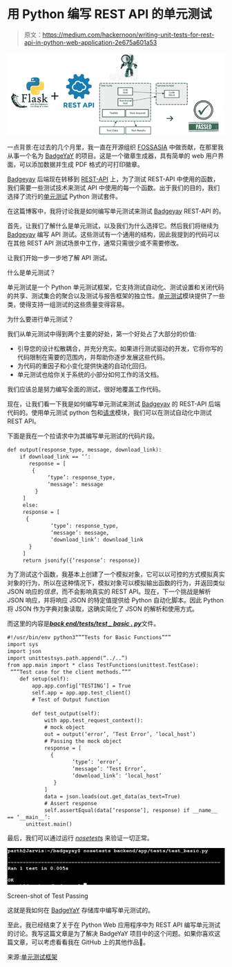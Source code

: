 # 用 Python 编写 REST API 的单元测试

> 原文：<https://medium.com/hackernoon/writing-unit-tests-for-rest-api-in-python-web-application-2e675a601a53>

![](img/e28da3f23a8143ffd80a9bdecf7bc7a4.png)

一点背景:在过去的几个月里，我一直在开源组织 [FOSSASIA](https://github.com/fossasia) 中做贡献，在那里我从事一个名为 [BadgeYaY](https://github.com/fossasia/badgeyay) 的项目。这是一个徽章生成器，具有简单的 web 用户界面，可以添加数据并生成 PDF 格式的可打印徽章。

[Badgeyay](https://github.com/fossasia/badgeyay) 后端现在转移到 [REST-API](https://en.wikipedia.org/wiki/Representational_state_transfer) 上，为了测试 REST-API 中使用的函数，我们需要一些测试技术来测试 API 中使用的每一个函数。出于我们的目的，我们选择了流行的[单元测试](https://docs.python.org/2/library/unittest.html) Python 测试套件。

在这篇博客中，我将讨论我是如何编写单元测试来测试 [Badgeyay](https://github.com/fossasia/badgeyay) REST-API 的。

首先，让我们了解什么是单元测试，以及我们为什么选择它。然后我们将继续为 [Badgeyay](https://github.com/fossasia/badgeyay) 编写 API 测试。这些测试有一个通用的结构，因此我提到的代码可以在其他 REST API 测试场景中工作，通常只需很少或不需要修改。

让我们开始一步一步地了解 API 测试。

什么是单元测试？

单元测试是一个 Python 单元测试框架，它支持测试自动化、测试设置和关闭代码的共享、测试集合的聚合以及测试与报告框架的独立性。[单元测试](https://docs.python.org/2/library/unittest.html#module-unittest)模块提供了一些类，使得支持一组测试的这些质量变得容易。

为什么要进行单元测试？

我们从单元测试中得到两个主要的好处，第一个好处占了大部分的价值:

*   引导您的设计松散耦合，并充分充实。如果进行测试驱动的开发，它将你写的代码限制在需要的范围内，并帮助你逐步发展这些代码。
*   为代码的重因子和小变化提供快速的自动化回归。
*   单元测试也给你关于系统的小部分如何工作的活文档。

我们应该总是努力编写全面的测试，很好地覆盖工作代码。

现在，让我们看一下我是如何编写单元测试来测试 [Badgeyay](https://github.com/fossasia/badgeyay) 的 REST-API 后端代码的。使用单元测试 python 包和[请求](http://docs.python-requests.org/)模块，我们可以在测试自动化中测试 REST API。

下面是我在一个拉请求中为其编写单元测试的代码片段。

```
def output(response_type, message, download_link):
    if download_link == ‘’:
       response = [
        {
             ‘type’: response_type,
             ‘message’: message
         }
     ]
     else:
     response = [
      {
              ‘type’: response_type,
              ‘message’: message,
              ‘download_link’: download_link
       }
     ]
     return jsonify({‘response’: response})
```

为了测试这个函数，我基本上创建了一个模拟对象，它可以以可控的方式模拟真实对象的行为，所以在这种情况下，模拟对象可以模拟输出函数的行为，并返回类似 JSON 响应的*信息*，而不会影响真实的 REST API。现在，下一个挑战是解析 JSON 响应，并将响应 JSON 的特定值提供给 Python 自动化脚本。因此 Python 将 JSON 作为字典对象读取，这确实简化了 JSON 的解析和使用方式。

而这里的内容是[***back end/tests/test _ basic . py***](https://github.com/fossasia/badgeyay/blob/development/backend/app/tests/test_basic.py)文件。

```
#!/usr/bin/env python3“””Tests for Basic Functions”””
import sys
import json
import unittestsys.path.append(“../..”)
from app.main import * class TestFunctions(unittest.TestCase):
 “””Test case for the client methods.”””
    def setup(self):
        app.app.config[‘TESTING’] = True
        self.app = app.app.test_client()
        # Test of Output function

        def test_output(self):
            with app.test_request_context():
            # mock object
            out = output(‘error’, ‘Test Error’, ‘local_host’)
            # Passing the mock object
            response = [
              {
                     ‘type’: ‘error’,
                     ‘message’: ‘Test Error’,
                     ‘download_link’: ‘local_host’
               }
            ]
            data = json.loads(out.get_data(as_text=True)
            # Assert response
            self.assertEqual(data[‘response’], response) if __name__ == ‘__main__’:
      unittest.main()
```

最后，我们可以通过运行 [*nosetests*](http://pythontesting.net/framework/nose/nose-introduction/) 来验证一切正常。

![](img/5d4f942e669c8dac2ef8f435f69a5b6c.png)

Screen-shot of Test Passing

这就是我如何在 [BadgeYaY](https://github.com/fossasia/badgeyay) 存储库中编写单元测试的。

至此，我已经结束了关于在 Python Web 应用程序中为 REST API 编写单元测试的讨论。我写这篇文章是为了解决 BadgeYaY 项目中的这个问题。如果你喜欢这篇文章，可以考虑看看我在 GitHub 上的其他作品🙂。

来源:[单元测试框架](https://docs.python.org/2/library/unittest.html)